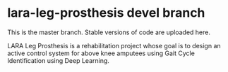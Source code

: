 # lara-leg-prosthesis devel branch

This is the master branch. Stable versions of code are uploaded here.

LARA Leg Prosthesis is a rehabilitation project whose goal is to design an active control system for above knee amputees using Gait Cycle Identification using Deep Learning.
